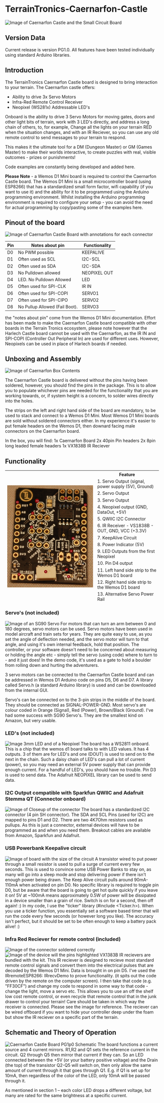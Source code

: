 # TerrainTronics-Caernarfon-Castle

![Image of Caernarfon Castle and the Small Circuit Board](readmeimages/1.png)

## Version Data
Current release is version PG1.0. All features have been tested individually using standard Arduino libraries.

## Introduction

The TerrainTronics Caernarfon Castle board is designed to bring interaction to your terrain. The Caernarfon castle offers:
- Ability to drive 3x Servo Motors
- Infra-Red Remote Control Receiver
- Neopixel (WS281x) Addressable LED's

Onboard is the ability to drive 3 Servo Motors for moving gates, doors and other light bits of terrain, work with 3 LED's directly, and address a long chain of others, to, for example, Change all the lights on your terrain RED when the situation changes, and with an IR Reciever, so you can use any old remote control to send messages to your terrain to respond. 

This makes it the ultimate tool for a DM (Dungeon Master) or GM (Games Master) to make their worlds interactive, to create puzzles with real, visible outcomes - prizes or punishments!

Code examples are constantly being developed and added here. 

**Please Note** - a Wemos D1 Mini board is required to control the Caernarfon Castle board. The Wemos D1 Mini is a small microcontroller board (using ESP8266) that has a standardized small form factor, wifi capability (if you want to use it) and the ability for it to be programmed using the Arduino programming environment. Whilst installing the Arduino programming environment is required to configure your setup - you can avoid the need for actual programming by copy/pasting some of the examples here.


## Pinout of the board

![Image of Caernarfon Castle Board with annotations for each connector](readmeimages/2.png)

| Pin | Notes about pin                | Functionality |
|-----|--------------------------------|---------------|
| D0  | No PWM possible                | KEEPALIVE     |
| D1  | Often used as SCL              | I2C-SCL       |
| D2  | Often used as SDA              | I2C-SDA       |
| D3  | No Pulldown allowed            | NEOPIXEL OUT  |
| D4  | LED. No Pulldown Allowed       | LED           |
| D5  | Often used for SPI-CLK         | IR IN         |
| D6  | Often used for SPI-COPI        | SERVO1        |
| D7  | Often used for SPI-CIPO        | SERVO2        |
| D8  | No Pullup Allowed (Fail Boot). | SERVO3        |


the "notes about pin" come from the Wemos D1 Mini documentation. Effort has been made to make the Caernarfon Castle board compatible with other boards in the Terrain Tronics ecosystem, please note however that the Harlech Castle board cannot be used with the Caernarfon, as the IR IN and SPI-COPI (Controller Out Peripheral In) are used for different uses. However, Neopixels can be used in place of Harlech boards if needed.

## Unboxing and Assembly

![Image of Caernarfon Box Contents](readmeimages/3.png)

The Caernarfon Castle board is delivered without the pins having been soldered, however, you should find the pins in the package. This is to allow you to populate whichever pins are needed for the functionality that you are working towards, or, if system height is a concern, to solder wires directly into the holes.

The strips on the left and right hand side of the board are mandatory, to be used to stack and connect to a Wemos D1 Mini. Most Wemos D1 Mini boards are sold without soldered connectors either. In my experience it's easier to put female headers on the Wemos D1, then downard facing male connectors on the Caernarfon board. 

In the box, you will find:
1x Caernarfon Board
2x 40pin Pin headers
2x 8pin long leaded female headers
1x VX1838B IR Reciever



## Functionality
<table class="tg">
<thead>
  <tr>
    <th class="tg-0pky" rowspan="14"><img src="readmeimages/caernarfonlabelledpinout.png"></th>
    <th class="tg-0pky">Feature</th>
  </tr>
  <tr>
    <td class="tg-0pky">1. Servo Output (signal, power supply (5V), Ground) </td>
  </tr>
  <tr>
    <td class="tg-0pky">2. Servo Output</td>
  </tr>
  <tr>
    <td class="tg-0pky">3. Servo Output</td>
  </tr>
  <tr>
    <td class="tg-0pky">4. Neopixel output (GND, DataOut, +5V)</td> 
  </tr>
  <tr>
    <td class="tg-0pky">5. QWIIC I2C Connector</td>
  </tr>
  <tr>
    <td class="tg-0pky">6. IR Receiver - VS1838B - OUT, GND, VCC (+3.3V)</td>
  </tr>
  <tr>
    <td class="tg-0pky">7. KeepAlive Circuit</td>
  </tr>
  <tr>
    <td class="tg-0pky">8. Power Indicator (5V)</td>
  </tr>
  <tr>
    <td class="tg-0pky">9. LED Outputs from the first Neopixel</td>
  </tr>
  <tr>
    <td class="tg-0pky">10. Pin D4 output</td>
  </tr>
  <tr>
    <td class="tg-0pky">11. Left hand side strip to the Wemos D1 board</td>
  </tr>
  <tr>
    <td class="tg-0pky">12. Right hand side strip to the Wemos D1 board</td>
  </tr>
  <tr>
    <td class="tg-0pky">13. Alternative Servo Power Rail</td>
  </tr>
</thead>
</table>



### Servo's (not included)
![Image of an SG90 Servo](readmeimages/2.png)
For motors that can turn an arm between 0 and 180 degrees, servo motors can be used. Servo motors have been used in model aircraft and train sets for years. They are quite easy to use, as you set the angle of deflection needed, and the servo motor will turn to that angle, and using it's own internal feedback, hold that position. The controller, or your software doesn't need to be concerned about measuring or holding the angle etc - simply tell the servo (using code) where to turn to - and it just does!
In the demo code, it's used as a gate to hold a boulder from rolling down and hurting the adventurers.

3 servo motors can be connected to the Caernarfon Castle board and can be addressed in Wemos D1 Arduino code on pins D5, D6 and D7. A library called Servo.h (a standard Arduino library) is used and can be downloaded from the internal GUI.

Servo's can be connected on to the 3-pin strips in the middle of the board. They should be connected as SIGNAL-POWER-GND. Most servo's are colour coded in Orange (Signal), Red (Power), Brown/Black (Ground). I've had some success with SG90 Servo's. They are the smallest kind on Amazon, but very usable.

### LED's (not included)
![Image 3mm LED and of a Neopixel](readmeimages/2.png)
The board has a WS2811 onboard. This is a chip that the wemos d1 board talks to with LED values. It has 4 outputs. 3 of them are for LED's and one (DOUT) is used to send on to the next in the chain. Such a daisy chain of LED's can pull a lot of current (power), so you may need an external 5V power supply that can provide enough current. For a handful of LED's, you should have no trouble.
Pin D3 is used to send data. The Adafruit NEOPIXEL library can be used to send data.

### I2C Output compatible with Sparkfun QWIIC and Adafruit Stemma QT (Connector onboard)
![Image of Closeup of the connector](readmeimages/2.png)
The board has a standardized I2C connector (4 pin SH connector). The SDA and SCL Pins (used for I2C) are mapped to pins D1 and D2. There are two 4K7Ohm resistors used as pullups. As this is just a connector, external devices will have to be programmed as and when you need them.
Breakout cables are available from Amazon, Sparkfun and Adafruit.

### USB Powerbank Keepalive circuit
![Image of board with the size of the circuit](readmeimages/2.png)
A transistor wired to put power through a small resistor is used to pull a surge of current every few seconds. This is used to convince some USB Power Banks to stay on, as many will go into a sleep mode and stop delivering power if there isn't enough power being drawn. The Keep Alive circuit pulls around 90mA-110mA when activated on pin D0.
No specific library is required to toggle pin D0, but be aware that the board is going to get hot quite quickly if you leave it on! 5V at ~100mA means approximately 0.5W of power will be dissipated in a device smaller than a grain of rice. Switch is on for a second, then off again! :)
In my code, I use the "ticker" library (#include <Ticker.h>). When you use a ticker function, you essentially set a software based timer that will run the code every few seconds (or however long you like). The accuracy isn't perfect, but it should be set to be often enough to keep a battery pack alive! :)

### Infra Red Reciever for remote control (included)
![Image of the connector soldered correctly](readmeimages/2.png)
![Image of the device will the pins highlighted](readmeimages/2.png)
VX1383B IR recievers are bundled with the kit. This IR reciever is designed to recieve most standard remote control signals and convert them into the electrical pulses that are decoded by the Wemos D1 Mini. 
Data is brought in on pin D5. 
I've used the IRremoteESP8266: IRrecvDemo to prove functionality. (it spits out the code driven by the remote on the computer screen). I then take that code (e.g. "FF30CF")
and change my code to respond in some way to that code - change the light, move a servo etc.
This allows you to use an off the shelf low cost remote control, or even recycle that remote control that in the junk drawer to control your terrain!
Care should be taken in which way the receiver is connected. Please see the image for reference. The reciever can be wired offboard if you want to hide your controller deep under the foam but show the IR reciever on a specific part of the terrain. 



 
## Schematic and Theory of Operation
![Caernarfon Castle Board PG1p0 Schematic](readmeimages/15.png)
The board functions a current source and 4 current mirrors.
R1,R2 and Q1 sets the reference current in the circuit.
Q2 through Q5 then mirror that current if they can. So an LED connected between the +5V (or your battery positive voltage) and the Drain (the top) of the transistor Q2-Q5 will switch on, then only allow the same amount of current through it that goes through Q1. E.g. if Q1 is set up for 10mA, then regardless of the color of the LED, only 10mA will be passed through it.

As mentioned in section 1 – each color LED drops a different voltage, but many are rated for the same brightness at a specific current. 
 
 
